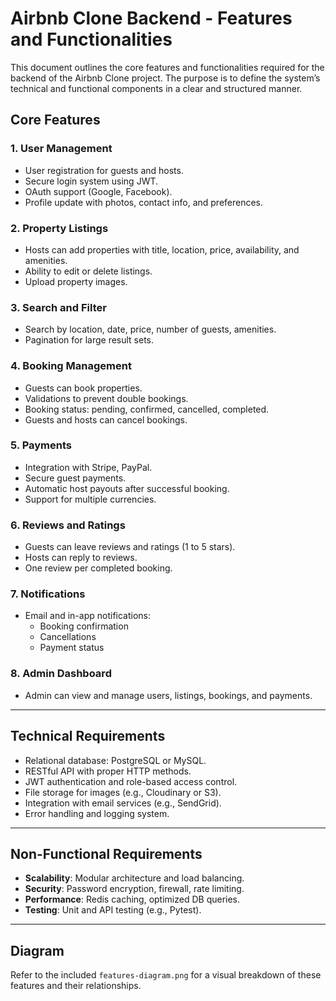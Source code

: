 # Airbnb Clone Backend - Features and Functionalities

This document outlines the core features and functionalities required for the backend of the Airbnb Clone project. The purpose is to define the system’s technical and functional components in a clear and structured manner.

##  Core Features

### 1. User Management
- User registration for guests and hosts.
- Secure login system using JWT.
- OAuth support (Google, Facebook).
- Profile update with photos, contact info, and preferences.

### 2. Property Listings
- Hosts can add properties with title, location, price, availability, and amenities.
- Ability to edit or delete listings.
- Upload property images.

### 3. Search and Filter
- Search by location, date, price, number of guests, amenities.
- Pagination for large result sets.

### 4. Booking Management
- Guests can book properties.
- Validations to prevent double bookings.
- Booking status: pending, confirmed, cancelled, completed.
- Guests and hosts can cancel bookings.

### 5. Payments
- Integration with Stripe, PayPal.
- Secure guest payments.
- Automatic host payouts after successful booking.
- Support for multiple currencies.

### 6. Reviews and Ratings
- Guests can leave reviews and ratings (1 to 5 stars).
- Hosts can reply to reviews.
- One review per completed booking.

### 7. Notifications
- Email and in-app notifications:
  - Booking confirmation
  - Cancellations
  - Payment status

### 8. Admin Dashboard
- Admin can view and manage users, listings, bookings, and payments.

---

##  Technical Requirements

- Relational database: PostgreSQL or MySQL.
- RESTful API with proper HTTP methods.
- JWT authentication and role-based access control.
- File storage for images (e.g., Cloudinary or S3).
- Integration with email services (e.g., SendGrid).
- Error handling and logging system.

---

##  Non-Functional Requirements

- **Scalability**: Modular architecture and load balancing.
- **Security**: Password encryption, firewall, rate limiting.
- **Performance**: Redis caching, optimized DB queries.
- **Testing**: Unit and API testing (e.g., Pytest).

---

##  Diagram

Refer to the included `features-diagram.png` for a visual breakdown of these features and their relationships.

